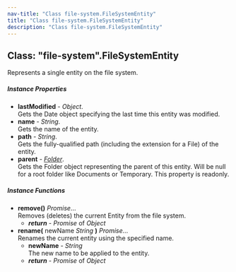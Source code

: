 ```yaml
---
nav-title: "Class file-system.FileSystemEntity"
title: "Class file-system.FileSystemEntity"
description: "Class file-system.FileSystemEntity"
---
```

## Class: "file-system".FileSystemEntity  
Represents a single entity on the file system.

##### Instance Properties
 - **lastModified** - _Object_.    
  Gets the Date object specifying the last time this entity was modified.
 - **name** - _String_.    
  Gets the name of the entity.
 - **path** - _String_.    
  Gets the fully-qualified path (including the extension for a File) of the entity.
 - **parent** - [_Folder_](../file-system/Folder.md).    
  Gets the Folder object representing the parent of this entity. 
Will be null for a root folder like Documents or Temporary.
This property is readonly.

##### Instance Functions
 - **remove()** _Promise_...  
     Removes (deletes) the current Entity from the file system.
   - _**return**_ - _Promise_ of _Object_
 - **rename(** newName _String_ **)** _Promise_...  
     Renames the current entity using the specified name.
   - **newName** - _String_  
     The new name to be applied to the entity.
   - _**return**_ - _Promise_ of _Object_